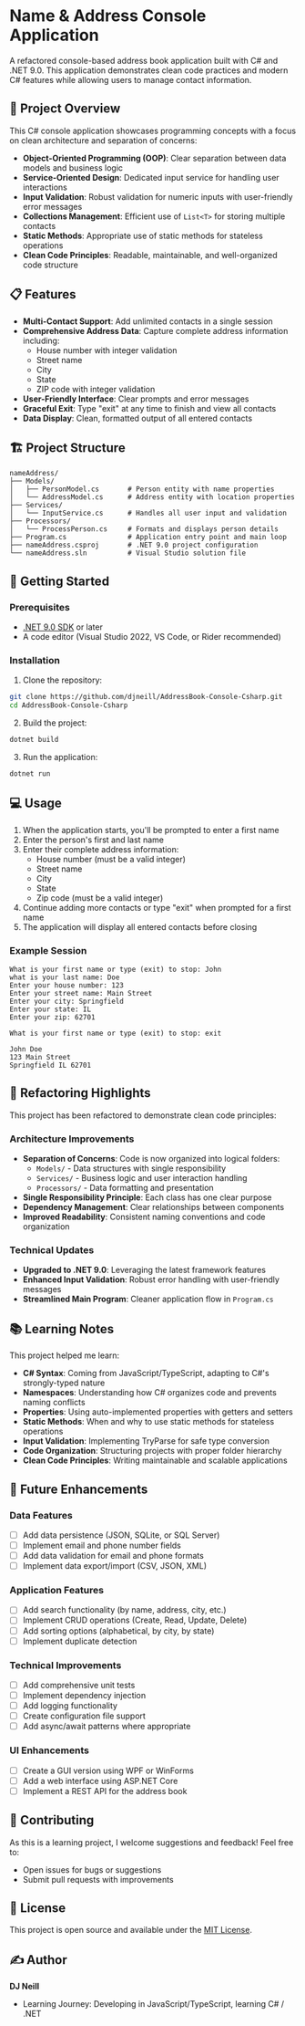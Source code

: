 # Name & Address Console Application

A refactored console-based address book application built with C# and .NET 9.0. This application demonstrates clean code practices and modern C# features while allowing users to manage contact information.

## 🎯 Project Overview

This C# console application showcases programming concepts with a focus on clean architecture and separation of concerns:

- **Object-Oriented Programming (OOP)**: Clear separation between data models and business logic
- **Service-Oriented Design**: Dedicated input service for handling user interactions
- **Input Validation**: Robust validation for numeric inputs with user-friendly error messages
- **Collections Management**: Efficient use of `List<T>` for storing multiple contacts
- **Static Methods**: Appropriate use of static methods for stateless operations
- **Clean Code Principles**: Readable, maintainable, and well-organized code structure

## 📋 Features

- **Multi-Contact Support**: Add unlimited contacts in a single session
- **Comprehensive Address Data**: Capture complete address information including:
  - House number with integer validation
  - Street name
  - City
  - State
  - ZIP code with integer validation
- **User-Friendly Interface**: Clear prompts and error messages
- **Graceful Exit**: Type "exit" at any time to finish and view all contacts
- **Data Display**: Clean, formatted output of all entered contacts

## 🏗️ Project Structure

```
nameAddress/
├── Models/
│   ├── PersonModel.cs       # Person entity with name properties
│   └── AddressModel.cs      # Address entity with location properties
├── Services/
│   └── InputService.cs      # Handles all user input and validation
├── Processors/
│   └── ProcessPerson.cs     # Formats and displays person details
├── Program.cs               # Application entry point and main loop
├── nameAddress.csproj       # .NET 9.0 project configuration
└── nameAddress.sln          # Visual Studio solution file
```

## 🚀 Getting Started

### Prerequisites

- [.NET 9.0 SDK](https://dotnet.microsoft.com/download/dotnet/9.0) or later
- A code editor (Visual Studio 2022, VS Code, or Rider recommended)

### Installation

1. Clone the repository:

```bash
git clone https://github.com/djneill/AddressBook-Console-Csharp.git
cd AddressBook-Console-Csharp
```

2. Build the project:

```bash
dotnet build
```

3. Run the application:

```bash
dotnet run
```

## 💻 Usage

1. When the application starts, you'll be prompted to enter a first name
2. Enter the person's first and last name
3. Enter their complete address information:
   - House number (must be a valid integer)
   - Street name
   - City
   - State
   - Zip code (must be a valid integer)
4. Continue adding more contacts or type "exit" when prompted for a first name
5. The application will display all entered contacts before closing

### Example Session

```
What is your first name or type (exit) to stop: John
what is your last name: Doe
Enter your house number: 123
Enter your street name: Main Street
Enter your city: Springfield
Enter your state: IL
Enter your zip: 62701

What is your first name or type (exit) to stop: exit

John Doe
123 Main Street
Springfield IL 62701
```

## 🔧 Refactoring Highlights

This project has been refactored to demonstrate clean code principles:

### Architecture Improvements

- **Separation of Concerns**: Code is now organized into logical folders:
  - `Models/` - Data structures with single responsibility
  - `Services/` - Business logic and user interaction handling
  - `Processors/` - Data formatting and presentation
- **Single Responsibility Principle**: Each class has one clear purpose
- **Dependency Management**: Clear relationships between components
- **Improved Readability**: Consistent naming conventions and code organization

### Technical Updates

- **Upgraded to .NET 9.0**: Leveraging the latest framework features
- **Enhanced Input Validation**: Robust error handling with user-friendly messages
- **Streamlined Main Program**: Cleaner application flow in `Program.cs`

## 📚 Learning Notes

This project helped me learn:

- **C# Syntax**: Coming from JavaScript/TypeScript, adapting to C#'s strongly-typed nature
- **Namespaces**: Understanding how C# organizes code and prevents naming conflicts
- **Properties**: Using auto-implemented properties with getters and setters
- **Static Methods**: When and why to use static methods for stateless operations
- **Input Validation**: Implementing TryParse for safe type conversion
- **Code Organization**: Structuring projects with proper folder hierarchy
- **Clean Code Principles**: Writing maintainable and scalable applications

## 🔄 Future Enhancements

### Data Features

- [ ] Add data persistence (JSON, SQLite, or SQL Server)
- [ ] Implement email and phone number fields
- [ ] Add data validation for email and phone formats
- [ ] Implement data export/import (CSV, JSON, XML)

### Application Features

- [ ] Add search functionality (by name, address, city, etc.)
- [ ] Implement CRUD operations (Create, Read, Update, Delete)
- [ ] Add sorting options (alphabetical, by city, by state)
- [ ] Implement duplicate detection

### Technical Improvements

- [ ] Add comprehensive unit tests
- [ ] Implement dependency injection
- [ ] Add logging functionality
- [ ] Create configuration file support
- [ ] Add async/await patterns where appropriate

### UI Enhancements

- [ ] Create a GUI version using WPF or WinForms
- [ ] Add a web interface using ASP.NET Core
- [ ] Implement a REST API for the address book

## 🤝 Contributing

As this is a learning project, I welcome suggestions and feedback! Feel free to:

- Open issues for bugs or suggestions
- Submit pull requests with improvements

## 📝 License

This project is open source and available under the [MIT License](LICENSE).

## ✍️ Author

**DJ Neill**

- Learning Journey: Developing in JavaScript/TypeScript, learning C# / .NET
